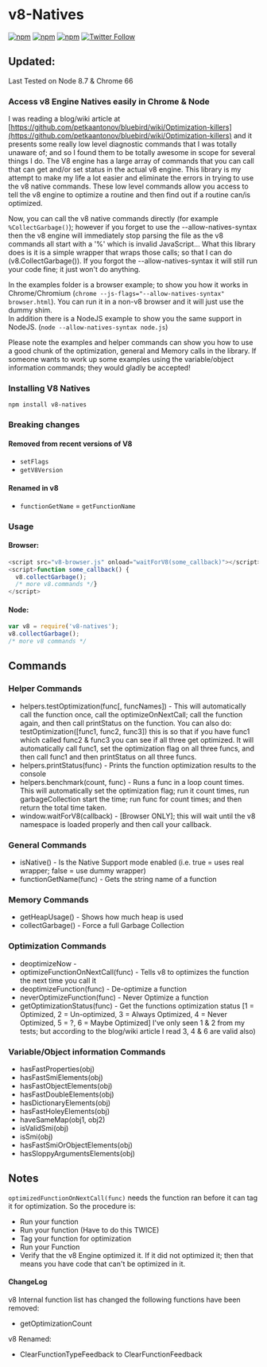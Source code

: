 # v8-Natives
[![npm](https://img.shields.io/npm/v/v8-natives.svg)](https://www.npmjs.com/package/v8-natives)
[![npm](https://img.shields.io/npm/l/v8-natives.svg)](https://www.npmjs.com/package/v8-natives)
[![npm](https://img.shields.io/npm/dt/v8-natives.svg?label=npm%20downloads)](https://www.npmjs.com/package/v8-natives)
[![Twitter Follow](https://img.shields.io/twitter/follow/congocart.svg?style=social&label=Follow%20me)](https://twitter.com/congocart)



## Updated:
Last Tested on Node 8.7 & Chrome 66 

### Access v8 Engine Natives easily in Chrome &amp; Node

I was reading a blog/wiki article at [https://github.com/petkaantonov/bluebird/wiki/Optimization-killers](https://github.com/petkaantonov/bluebird/wiki/Optimization-killers) and it presents some really low level diagnostic commands that I was totally unaware of; and so I found them to be totally awesome in scope for several things I do.   The V8 engine has a large array of commands that you can call that can get and/or set status in the actual v8 engine.  This library is my attempt to make my life a lot easier and eliminate the errors in trying to use the v8 native commands.  These low level commands allow you access to tell the v8 engine to optimize a routine and then find out if a routine can/is optimized.  

Now, you can call the v8 native commands directly (for example ```%CollectGarbage()```); however if you forget to use the --allow-natives-syntax then the v8 engine will immediately stop parsing the file as the v8 commands all start with a '%' which is invalid JavaScript...  What this library does is it is a simple wrapper that wraps those calls; so that I can do (v8.CollectGarbage()).   If you forgot the --allow-natives-syntax it will still run your code fine; it just won't do anything.
 
In the examples folder is a browser example; to show you how it works in Chrome/Chromium (```chrome --js-flags="--allow-natives-syntax" browser.html```).  You can run it in a non-v8 browser and it will just use the dummy shim.   
In addition there is a NodeJS example to show you the same support in NodeJS. (```node --allow-natives-syntax node.js```)

Please note the examples and helper commands can show you how to use a good chunk of the optimization, general and Memory calls in the library.   If someone wants to work up some examples using the variable/object information commands; they would gladly be accepted!
  
### Installing V8 Natives
```
npm install v8-natives
``` 

### Breaking changes
#### Removed from recent versions of V8
- `setFlags`
- `getV8Version`

#### Renamed in v8
- `functionGetName` = `getFunctionName` 



### Usage
#### Browser:

```js
<script src="v8-browser.js" onload="waitForV8(some_callback)"></script>
<script>function some_callback() { 
  v8.collectGarbage(); 
  /* more v8.commands */}
</script>
```


#### Node:
 
```js
var v8 = require('v8-natives');   
v8.collectGarbage(); 
/* more v8 commands */
```




## Commands
 
### Helper Commands
- helpers.testOptimization(func[, funcNames]) - This will automatically call the function once, call the optimizeOnNextCall; call the function again, and then call printStatus on the function.
  You can also do: testOptimization([func1, func2, func3]) this is so that if you have func1 which called func2 & func3 you can see if all three get optimized.  It will automatically call func1, set the optimization flag on all three funcs, and then call func1 and then printStatus on all three funcs.  
- helpers.printStatus(func) - Prints the function optimization results to the console
- helpers.benchmark(count, func) - Runs a func in a loop count times.   This will automatically set the optimization flag; run it count times, run garbageCollection start the time; run func for count times; and then return the total time taken.
- window.waitForV8(callback) - [Browser ONLY]; this will wait until the v8 namespace is loaded properly and then call your callback. 
 
### General Commands
- isNative() - Is the Native Support mode enabled (i.e. true = uses real wrapper; false = use dummy wrapper)
- functionGetName(func) - Gets the string name of a function

### Memory Commands
- getHeapUsage() - Shows how much heap is used
- collectGarbage() - Force a full Garbage Collection

### Optimization Commands
- deoptimizeNow -
- optimizeFunctionOnNextCall(func) - Tells v8 to optimizes the function the next time you call it
- deoptimizeFunction(func) - De-optimize a function
- neverOptimizeFunction(func) - Never Optimize a function
- getOptimizationStatus(func) - Get the functions optimization status  [1 = Optimized, 2 = Un-optimized, 3 = Always Optimized, 4 = Never Optimized, 5 = ?, 6 = Maybe Optimized]
  I've only seen 1 & 2 from my tests; but according to the blog/wiki article I read 3, 4 & 6 are valid also) 

### Variable/Object information Commands
- hasFastProperties(obj)
- hasFastSmiElements(obj)
- hasFastObjectElements(obj) 
- hasFastDoubleElements(obj)
- hasDictionaryElements(obj)
- hasFastHoleyElements(obj)
- haveSameMap(obj1, obj2)
- isValidSmi(obj)
- isSmi(obj)
- hasFastSmiOrObjectElements(obj)
- hasSloppyArgumentsElements(obj)

## Notes
```optimizedFunctionOnNextCall(func)``` needs the function ran before it can tag it for optimization.   So the procedure is:
- Run your function
- Run your function (Have to do this TWICE)
- Tag your function for optimization
- Run your Function
- Verify that the v8 Engine optimized it.   If it did not optimized it; then that means you have code that can't be optimized in it.  


#### ChangeLog
v8 Internal function list has changed the following functions have been removed:
- getOptimizationCount


v8 Renamed:
- ClearFunctionTypeFeedback to ClearFunctionFeedback

